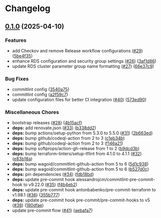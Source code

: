 # Changelog

## [0.1.0](https://github.com/opzkit/terraform-aws-aurora-postgresql/compare/v0.0.10...v0.1.0) (2025-04-10)


### Features

* add Checkov and remove Release workflow configurations ([#29](https://github.com/opzkit/terraform-aws-aurora-postgresql/issues/29)) ([5be4f35](https://github.com/opzkit/terraform-aws-aurora-postgresql/commit/5be4f351f4ad1480ac40b44ec868e59f621b8e3a))
* enhance RDS configuration and security group settings ([#26](https://github.com/opzkit/terraform-aws-aurora-postgresql/issues/26)) ([3af1d86](https://github.com/opzkit/terraform-aws-aurora-postgresql/commit/3af1d8694a07d8943325516f552f03c150a46691))
* update RDS cluster parameter group name formatting ([#27](https://github.com/opzkit/terraform-aws-aurora-postgresql/issues/27)) ([66e37c9](https://github.com/opzkit/terraform-aws-aurora-postgresql/commit/66e37c9cd0fc07167f6f8835e95218ea21864e4e))


### Bug Fixes

* commitlint config ([3540a75](https://github.com/opzkit/terraform-aws-aurora-postgresql/commit/3540a75ba4ba1ddecef61473f4decca4248bd96b))
* commitlint config ([a2f59c7](https://github.com/opzkit/terraform-aws-aurora-postgresql/commit/a2f59c7fd60a6673365a17585a9501902ac59b84))
* update configuration files for better CI integration ([#40](https://github.com/opzkit/terraform-aws-aurora-postgresql/issues/40)) ([573ed90](https://github.com/opzkit/terraform-aws-aurora-postgresql/commit/573ed90e314174e593249354ca97faef7a011ea1))


### Miscellaneous Chores

* bootstrap releases ([#28](https://github.com/opzkit/terraform-aws-aurora-postgresql/issues/28)) ([4b15acf](https://github.com/opzkit/terraform-aws-aurora-postgresql/commit/4b15acf3fc2979b885f2b989799739f94868d2c4))
* **deps:** add renovate.json ([#33](https://github.com/opzkit/terraform-aws-aurora-postgresql/issues/33)) ([b338dd2](https://github.com/opzkit/terraform-aws-aurora-postgresql/commit/b338dd2b0aeb07c5adadbb603c2f3f4ea0c0039d))
* **deps:** bump actions/setup-python from 5.3.0 to 5.5.0 ([#31](https://github.com/opzkit/terraform-aws-aurora-postgresql/issues/31)) ([2b663ed](https://github.com/opzkit/terraform-aws-aurora-postgresql/commit/2b663ed42d16e02fb33e0c7ebff133315e41a25c))
* **deps:** bump github/codeql-action from 2 to 3 ([c1eb34b](https://github.com/opzkit/terraform-aws-aurora-postgresql/commit/c1eb34bbccf06c4ebcc3c8d93fe40fec8c03820d))
* **deps:** bump github/codeql-action from 2 to 3 ([f146a21](https://github.com/opzkit/terraform-aws-aurora-postgresql/commit/f146a213da5affc43292a75d25d4c5d864bf8c4c))
* **deps:** bump softprops/action-gh-release from 1 to 2 ([b9dcd3b](https://github.com/opzkit/terraform-aws-aurora-postgresql/commit/b9dcd3b91c5da06f81f7dfa0ebe19eb461cdebf8))
* **deps:** bump terraform-linters/setup-tflint from 4.1.0 to 4.1.1 ([#32](https://github.com/opzkit/terraform-aws-aurora-postgresql/issues/32)) ([e83b18a](https://github.com/opzkit/terraform-aws-aurora-postgresql/commit/e83b18afa19eebe3afb46cfcd535e6c63bd4c095))
* **deps:** bump wagoid/commitlint-github-action from 5 to 6 ([5d1c938](https://github.com/opzkit/terraform-aws-aurora-postgresql/commit/5d1c93845520d277a1859ab22679a04e4931560f))
* **deps:** bump wagoid/commitlint-github-action from 5 to 6 ([b527d0c](https://github.com/opzkit/terraform-aws-aurora-postgresql/commit/b527d0c32d72a5bb57cd84575f5787fb0a1dd9de))
* **deps:** pin dependencies ([#34](https://github.com/opzkit/terraform-aws-aurora-postgresql/issues/34)) ([fdb18bd](https://github.com/opzkit/terraform-aws-aurora-postgresql/commit/fdb18bd40b299a942d39706484d50bb34af819a4))
* **deps:** update pre-commit hook alessandrojcm/commitlint-pre-commit-hook to v9.22.0 ([#35](https://github.com/opzkit/terraform-aws-aurora-postgresql/issues/35)) ([f4b4eb2](https://github.com/opzkit/terraform-aws-aurora-postgresql/commit/f4b4eb25cf83f123f5f8e4bb6982d1a3a5d709b4))
* **deps:** update pre-commit hook antonbabenko/pre-commit-terraform to v1.98.1 ([#36](https://github.com/opzkit/terraform-aws-aurora-postgresql/issues/36)) ([355b777](https://github.com/opzkit/terraform-aws-aurora-postgresql/commit/355b7777d5998564942c0049c00a1057217cbbad))
* **deps:** update pre-commit hook pre-commit/pre-commit-hooks to v5 ([#38](https://github.com/opzkit/terraform-aws-aurora-postgresql/issues/38)) ([180dfae](https://github.com/opzkit/terraform-aws-aurora-postgresql/commit/180dfae254fad2e33063e4d4bbbeaae3356aa998))
* update pre-commit flow ([#41](https://github.com/opzkit/terraform-aws-aurora-postgresql/issues/41)) ([aebafa7](https://github.com/opzkit/terraform-aws-aurora-postgresql/commit/aebafa7751bfb78faa74fe75cfbad5963c0ac4a8))
